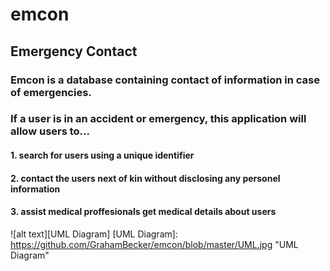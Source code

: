 # emcon
## Emergency Contact
### Emcon is a database containing contact of information in case of emergencies.
### If a user is in an accident or emergency, this application will allow users to...
#### 1. search for users using a unique identifier
#### 2. contact the users next of kin without disclosing any personel information
#### 3. assist medical proffesionals get medical details about users

![alt text][UML Diagram]
[UML Diagram]: https://github.com/GrahamBecker/emcon/blob/master/UML.jpg "UML Diagram"
